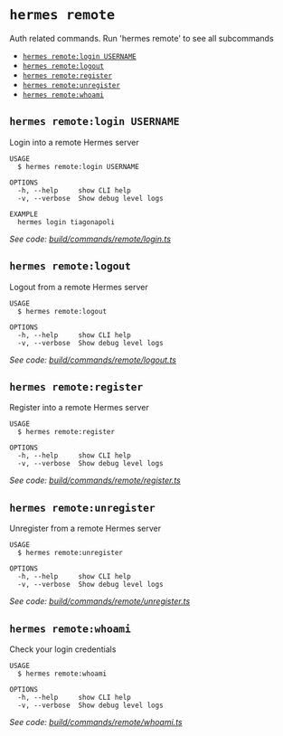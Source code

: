 `hermes remote`
===============

Auth related commands. Run 'hermes remote' to see all subcommands

* [`hermes remote:login USERNAME`](#hermes-remotelogin-username)
* [`hermes remote:logout`](#hermes-remotelogout)
* [`hermes remote:register`](#hermes-remoteregister)
* [`hermes remote:unregister`](#hermes-remoteunregister)
* [`hermes remote:whoami`](#hermes-remotewhoami)

## `hermes remote:login USERNAME`

Login into a remote Hermes server

```
USAGE
  $ hermes remote:login USERNAME

OPTIONS
  -h, --help     show CLI help
  -v, --verbose  Show debug level logs

EXAMPLE
  hermes login tiagonapoli
```

_See code: [build/commands/remote/login.ts](https://github.com/hermes-serverless/hermes/blob/v0.1.8/build/commands/remote/login.ts)_

## `hermes remote:logout`

Logout from a remote Hermes server

```
USAGE
  $ hermes remote:logout

OPTIONS
  -h, --help     show CLI help
  -v, --verbose  Show debug level logs
```

_See code: [build/commands/remote/logout.ts](https://github.com/hermes-serverless/hermes/blob/v0.1.8/build/commands/remote/logout.ts)_

## `hermes remote:register`

Register into a remote Hermes server

```
USAGE
  $ hermes remote:register

OPTIONS
  -h, --help     show CLI help
  -v, --verbose  Show debug level logs
```

_See code: [build/commands/remote/register.ts](https://github.com/hermes-serverless/hermes/blob/v0.1.8/build/commands/remote/register.ts)_

## `hermes remote:unregister`

Unregister from a remote Hermes server

```
USAGE
  $ hermes remote:unregister

OPTIONS
  -h, --help     show CLI help
  -v, --verbose  Show debug level logs
```

_See code: [build/commands/remote/unregister.ts](https://github.com/hermes-serverless/hermes/blob/v0.1.8/build/commands/remote/unregister.ts)_

## `hermes remote:whoami`

Check your login credentials

```
USAGE
  $ hermes remote:whoami

OPTIONS
  -h, --help     show CLI help
  -v, --verbose  Show debug level logs
```

_See code: [build/commands/remote/whoami.ts](https://github.com/hermes-serverless/hermes/blob/v0.1.8/build/commands/remote/whoami.ts)_

